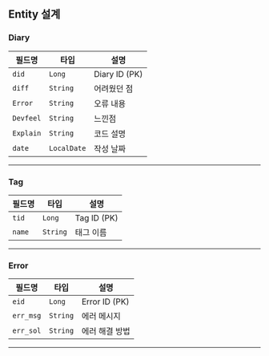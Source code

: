 ## Entity 설계

### Diary

| 필드명    | 타입        | 설명              |
|-----------|-------------|-------------------|
| `did`     | `Long`      | Diary ID (PK)     |
| `diff`    | `String`    | 어려웠던 점       |
| `Error`   | `String`    | 오류 내용         |
| `Devfeel` | `String`    | 느낀점            |
| `Explain` | `String`    | 코드 설명         |
| `date`    | `LocalDate` | 작성 날짜         |

---

### Tag

| 필드명  | 타입     | 설명          |
|--------|----------|---------------|
| `tid`  | `Long`   | Tag ID (PK)   |
| `name` | `String` | 태그 이름     |

---

### Error

| 필드명     | 타입     | 설명                  |
|------------|----------|-----------------------|
| `eid`      | `Long`   | Error ID (PK)         |
| `err_msg`  | `String` | 에러 메시지           |
| `err_sol`  | `String` | 에러 해결 방법        |

---
